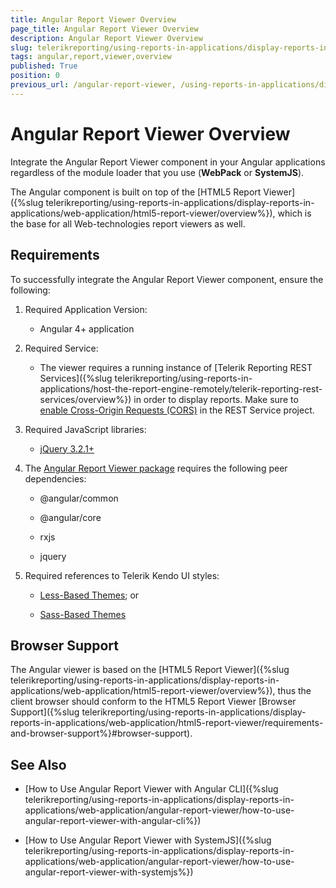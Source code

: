 ```yaml
---
title: Angular Report Viewer Overview
page_title: Angular Report Viewer Overview 
description: Angular Report Viewer Overview
slug: telerikreporting/using-reports-in-applications/display-reports-in-applications/web-application/angular-report-viewer/angular-report-viewer-overview
tags: angular,report,viewer,overview
published: True
position: 0
previous_url: /angular-report-viewer, /using-reports-in-applications/display-reports-in-applications/web-application/angular-report-viewer/angular-report-viewer-overview
---
```


# Angular Report Viewer Overview

Integrate the Angular Report Viewer component in your Angular applications regardless of the module loader that you use (__WebPack__ or __SystemJS__). 

The Angular component is built on top of the [HTML5 Report Viewer]({%slug telerikreporting/using-reports-in-applications/display-reports-in-applications/web-application/html5-report-viewer/overview%}), which is the base for all Web-technologies report viewers as well. 

## Requirements

To successfully integrate the Angular Report Viewer component, ensure the following: 

1. Required Application Version: 

   + Angular 4+ application 

1. Required Service: 

   + The viewer requires a running instance of [Telerik Reporting REST Services]({%slug telerikreporting/using-reports-in-applications/host-the-report-engine-remotely/telerik-reporting-rest-services/overview%}) in order to display reports. Make sure to [enable Cross-Origin Requests (CORS)](https://docs.microsoft.com/en-us/aspnet/web-api/overview/security/enabling-cross-origin-requests-in-web-api)  in the REST Service project. 

1. Required JavaScript libraries:

   +  [jQuery 3.2.1+](https://jquery.com/download/) 

1. The [Angular Report Viewer package](https://www.npmjs.com/package/@progress/telerik-angular-report-viewer) requires the following peer dependencies: 

   + @angular/common 

   + @angular/core 

   + rxjs 

   + jquery 

1. Required references to Telerik Kendo UI styles:

   +  [Less-Based Themes](https://docs.telerik.com/kendo-ui/styles-and-layout/appearance-styling); or 

   +  [Sass-Based Themes](https://docs.telerik.com/kendo-ui/styles-and-layout/sass-themes) 

## Browser Support

The Angular viewer is based on the [HTML5 Report Viewer]({%slug telerikreporting/using-reports-in-applications/display-reports-in-applications/web-application/html5-report-viewer/overview%}), thus the client browser should conform to the HTML5 Report Viewer [Browser Support]({%slug telerikreporting/using-reports-in-applications/display-reports-in-applications/web-application/html5-report-viewer/requirements-and-browser-support%}#browser-support).  


## See Also

* [How to Use Angular Report Viewer with Angular CLI]({%slug telerikreporting/using-reports-in-applications/display-reports-in-applications/web-application/angular-report-viewer/how-to-use-angular-report-viewer-with-angular-cli%})

* [How to Use Angular Report Viewer with SystemJS]({%slug telerikreporting/using-reports-in-applications/display-reports-in-applications/web-application/angular-report-viewer/how-to-use-angular-report-viewer-with-systemjs%})

